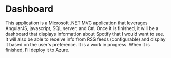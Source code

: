 # Dashboard
This application is a Microsoft .NET MVC application that leverages AngularJS, javascript, SQL server, and C#. Once it is finished, it will be a dashboard that displays information about Spotify that I would want to see. It will also be able to receive info from RSS feeds (configurable) and display it based on the user's preference. It is a work in progress. When it is finished, I'll deploy it to Azure.
